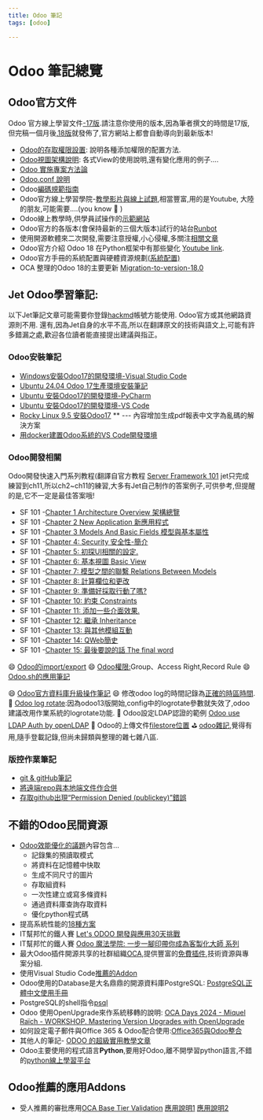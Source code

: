 ```yaml
---
title: Odoo 筆記
tags: [odoo]

---
```


# Odoo 筆記總覽
## Odoo官方文件

Odoo 官方線上學習文件[-17版](https://www.odoo.com/documentation/17.0/index.html).請注意你使用的版本,因為筆者撰文的時間是17版,但完稿一個月後,[18版](https://www.odoo.com/documentation/18.0/applications.html)就發佈了,官方網站上都會自動導向到最新版本!
* [Odoo的存取權限設置](https://www.odoo.com/documentation/18.0/developer/reference/backend/security.html): 說明各種添加權限的配置方法.
* [Odoo視圖架構說明](https://www.odoo.com/documentation/18.0/developer/reference/user_interface/view_architectures.html#): 各式View的使用說明,還有變化應用的例子....
* [Odoo 實施專案方法論](https://www.odoo.com/document/download/14298/7afbb4be-36f6-40cf-b584-b4bbbfc07a39/190068?preview=True)
* [Odoo.conf 說明](https://www.erpdaxue.cn/odoo/odoo-teach/%e6%9c%80%e6%96%b0%e6%95%b4%e7%90%86%e7%9a%84odoo%e9%85%8d%e7%bd%ae%e6%96%87%e4%bb%b6odoo-conf%e8%af%b4%e6%98%8e/)
* Odoo[編碼規範指南](https://www.odoo.com/documentation/18.0/contributing/development/coding_guidelines.html)
* Odoo官方線上學習學院-[教學影片與線上試題](https://www.odoo.com/zh_TW/slides/all/tag/odoo-tutorials-9),相當豐富,用的是Youtube, 大陸的朋友,可能需要....(you know :bicyclist: )
* Odoo線上教學時,供學員試操作的[示範網站](https://demo.odoo.com)
* Odoo官方的各版本(會保持最新的三個大版本)試行的站台[Runbot](https://runbot.odoo.com/)
* 使用開源軟體來二次開發,需要注意授權,小心侵權,多關注[相關文章](https://blog.darkthread.net/blog/opensource-licenses/)
* Odoo官方介紹 Odoo 18 在Python框架中有那些變化 [Youtube link](https://www.youtube.com/live/4XVkNRp8Fc4?si=DKhXw5aNSqpTFNYt).
* Odoo官方手冊的系統配置與硬體資源規劃[(系統配置)](https://www.odoo.com/documentation/17.0/administration/on_premise/deploy.html)
* OCA 整理的Odoo 18的主要更新 [Migration-to-version-18.0](https://github.com/OCA/maintainer-tools/wiki/Migration-to-version-18.0)


## Jet Odoo學習筆記:
以下Jet筆記文章可能需要你登錄[hackmd](https://hackmd.io/)帳號方能使用. Odoo官方或其他網路資源則不用. 還有,因為Jet自身的水平不高,所以在翻譯原文的技術與語文上,可能有許多錯漏之處,歡迎各位讀者能直接提出建議與指正。
### Odoo安裝筆記
* [Windows安裝Odoo17的開發環境-Visual Studio Code](https://hackmd.io/@jetlo/S1LxjU_cC)
* [Ubuntu 24.04 Odoo 17生產環境安裝筆記](https://hackmd.io/@jetlo/HJpTmoNcR)
* [Ubuntu 安裝Odoo17的開發環境-PyCharm](https://hackmd.io/@jetlo/S1MO_rd5R)
* [Ubuntu 安裝Odoo17的開發環境-VS Code](https://hackmd.io/@jetlo/Sk8buCt3R)
* [Rocky Linux 9.5 安裝Odoo17](https://hackmd.io/@jetlo/SkotE0X4Jx) 
** --- 內容增加生成pdf報表中文字為亂碼的解決方案
* [用docker建置Odoo系統的VS Code開發環境](https://hackmd.io/@jetlo/B11LjfU8yg)


### Odoo開發相關
Odoo開發快速入門系列教程(翻譯自官方教程 [Server Framework 101](https://www.odoo.com/documentation/17.0/developer/tutorials/server_framework_101.html) jet只完成練習到ch11,所以ch2~ch11的練習,大多有Jet自己制作的答案例子,可供參考,但提醒的是,它不一定是最佳答案哦! 
* SF 101 -[Chapter 1 Architecture Overview 架構總覽](https://hackmd.io/@jetlo/r1bPJRV5A)
* SF 101 -[Chapter 2 New Application 新應用程式](https://hackmd.io/@jetlo/H1pSmm25A)
* SF 101 -[Chapter 3 Models And Basic Fields 模型與基本屬性](https://hackmd.io/@jetlo/ByT2GQnqA)
* SF 101 -[Chapter 4: Security 安全性-簡介](https://hackmd.io/@jetlo/H1WndPs9R)
* SF 101 -[Chapter 5: 初探UI相關的設定.](https://hackmd.io/@jetlo/H1LBLO2cR)
* SF 101 -[Chapter 6: 基本視圖 Basic View](https://hackmd.io/@jetlo/rk2yTr0cC)
* SF 101 -[Chapter 7: 模型之間的聯繫 Relations Between Models](https://hackmd.io/@jetlo/BJaHDPgs0)
* SF 101 -[Chapter 8: 計算欄位和更改](https://hackmd.io/@jetlo/HJSjwgGo0)
* SF 101 -[Chapter 9: 準備好採取行動了嗎?](https://hackmd.io/@jetlo/SkkJ2aHjR)
* SF 101 -[Chapter 10: 約束 Constraints](https://hackmd.io/@jetlo/HyUROsqiC)
* SF 101 -[Chapter 11: 添加一些介面效果.](https://hackmd.io/@jetlo/ByRwGNsiA)
* SF 101 -[Chapter 12: 繼承 Inheritance](https://hackmd.io/@jetlo/H1qE5ly3C)
* SF 101 -[Chapter 13: 與其他模組互動](https://hackmd.io/@jetlo/r1HZpgzh0)
* SF 101 -[Chapter 14: QWeb簡史](https://hackmd.io/@jetlo/H1sAT842C)
* SF 101 -[Chapter 15: 最後要說的話 The final word](https://hackmd.io/@jetlo/B1Gj3vNhC)

:smile: [Odoo的import/export](https://hackmd.io/@jetlo/BkzaX6o0kg)
:smile:  [Odoo權限:](https://hackmd.io/@jetlo/Skfydaa2A)Group、Access Right,Record Rule
:smile: [Odoo.sh的應用筆記](https://hackmd.io/@jetlo/By3ep_UpR)

:smile: [Odoo官方資料庫升級操作筆記](https://hackmd.io/@jetlo/Skw80b4q1g)
:smile: 修改odoo log的時間記錄為[正確的時區時間](https://hackmd.io/@jetlo/HkZpbudn1l).
:santa: [Odoo log rotate](https://hackmd.io/@jetlo/BJwHvNOhJe):因為odoo13版開始,config中的logrotate參數就失效了,odoo建議改用作業系統的logrotate功能.
:santa: Odoo設定LDAP認證的範例 [Odoo use LDAP Auth by openLDAP](https://hackmd.io/@jetlo/Byb3Wia3Je)
:santa: Odoo的上傳文件[filestore位置](https://hackmd.io/@jetlo/HJUBn9Wpkl)
:golf: [odoo雜記](https://hackmd.io/@jetlo/HylS0z99A),覺得有用,隨手登載記錄,但尚未歸類與整理的雜七雜八區.
### 版控作業筆記
* [git & gitHub筆記](https://hackmd.io/@jetlo/SyKgOYK9C)
* [將遠端repo與本地端文件作合併](https://hackmd.io/@jetlo/HJtPzCwCJe)
* [存取github出現“Permission Denied (publickey)”錯誤](https://hackmd.io/@jetlo/HkdLOnfeJx)
## 不錯的Odoo民間資源
* [Odoo效能優化的議題](https://www.it145.com/9/106923.html)內容包含...
    * 記錄集的預讀取模式
    * 將資料在記憶體中快取
    * 生成不同尺寸的圖片
    * 存取組資料
    * 一次性建立或寫多條資料
    * 通過資料庫查詢存取資料
    * 優化python程式碼
* 提高系統性能的[18種方案](https://xodoo.blog.csdn.net/article/details/140398790)
* IT幫邦忙的鐵人賽 [Let's ODOO 開發與應用30天挑戰](https://ithelp.ithome.com.tw/users/20130896/ironman/3979)
* IT幫邦忙的鐵人賽 [Odoo 魔法學院: 一步一腳印帶你成為客製化大師 系列](https://ithelp.ithome.com.tw/users/20163326/ironman/7009)
* 最大Odoo插件開源共享的社群組織[OCA](https://odoo-community.org/),提供豐富的[免費插件](https://odoo-community.org/shop),技術資源與專案分組.
* 使用Visual Studio Code[推薦的Addon](https://ithelp.ithome.com.tw/articles/10333745)
* Odoo使用的Database是大名鼎鼎的開源資料庫PostgreSQL: [PostgreSQL正體中文使用手冊](https://docs.postgresql.tw/the-sql-language/data-types/character-types)
* PostgreSQL的shell指令[psql](https://hackmd.io/@jetlo/rJM-B3QRJe)
* Odoo 使用OpenUpgrade來作系統移轉的說明: [OCA Days 2024 - Miquel Raïch - WORKSHOP. Mastering Version Upgrades with OpenUpgrade](https://youtu.be/WF-BaukCGPs?si=azJrDzTxngxu8VU6)
* 如何設定電子郵件與Office 365 & Odoo配合使用:[Office365與Odoo整合]( https://ventor.tech/guides/how-to-configure-emails-to-work-with-office-365-and-odoo/)
* 其他人的筆記- [ODOO 的超級實用教學文章](https://hackmd.io/@SekiXu/Byt9NXQW5)
* Odoo主要使用的程式語言**Python**,要用好Odoo,離不開學習python語言,不錯的[python線上學習平台](https://steam.oxxostudio.tw/category/python/info/start.html)
## Odoo推薦的應用Addons
* 受人推薦的審批應用[OCA Base Tier Validation](https://apps.odoo.com/apps/modules/18.0/base_tier_validation)
[應用說明1](https://pypi.org/project/odoo-addon-base-tier-validation/)
[應用說明2](https://ithelp.ithome.com.tw/articles/10274162)

